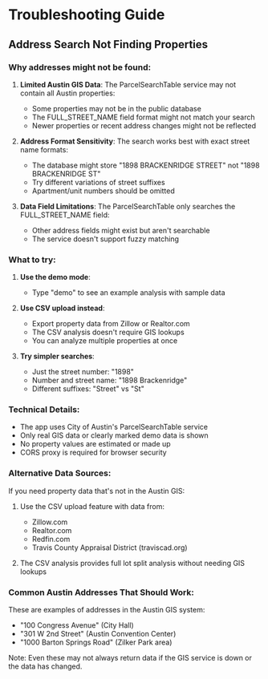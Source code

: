 # Troubleshooting Guide

## Address Search Not Finding Properties

### Why addresses might not be found:

1. **Limited Austin GIS Data**: The ParcelSearchTable service may not contain all Austin properties:
   - Some properties may not be in the public database
   - The FULL_STREET_NAME field format might not match your search
   - Newer properties or recent address changes might not be reflected

2. **Address Format Sensitivity**: The search works best with exact street name formats:
   - The database might store "1898 BRACKENRIDGE STREET" not "1898 BRACKENRIDGE ST"
   - Try different variations of street suffixes
   - Apartment/unit numbers should be omitted

3. **Data Field Limitations**: The ParcelSearchTable only searches the FULL_STREET_NAME field:
   - Other address fields might exist but aren't searchable
   - The service doesn't support fuzzy matching

### What to try:

1. **Use the demo mode**:
   - Type "demo" to see an example analysis with sample data

2. **Use CSV upload instead**:
   - Export property data from Zillow or Realtor.com
   - The CSV analysis doesn't require GIS lookups
   - You can analyze multiple properties at once

3. **Try simpler searches**:
   - Just the street number: "1898"
   - Number and street name: "1898 Brackenridge"
   - Different suffixes: "Street" vs "St"

### Technical Details:

- The app uses City of Austin's ParcelSearchTable service
- Only real GIS data or clearly marked demo data is shown
- No property values are estimated or made up
- CORS proxy is required for browser security

### Alternative Data Sources:

If you need property data that's not in the Austin GIS:
1. Use the CSV upload feature with data from:
   - Zillow.com
   - Realtor.com
   - Redfin.com
   - Travis County Appraisal District (traviscad.org)

2. The CSV analysis provides full lot split analysis without needing GIS lookups

### Common Austin Addresses That Should Work:

These are examples of addresses in the Austin GIS system:
- "100 Congress Avenue" (City Hall)
- "301 W 2nd Street" (Austin Convention Center)
- "1000 Barton Springs Road" (Zilker Park area)

Note: Even these may not always return data if the GIS service is down or the data has changed. 
